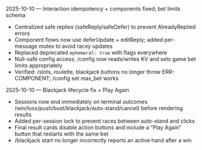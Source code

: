 2025-10-10 — Interaction idempotency + components fixed; bet limits schema
- Centralized safe replies (safeReply/safeDefer) to prevent AlreadyReplied errors
- Component flows now use deferUpdate + editReply; added per-message mutex to avoid racey updates
- Replaced deprecated `ephemeral: true` with flags everywhere
- Null-safe config access; /config now reads/writes KV and sets game bet limits appropriately
- Verified: /slots, roulette, blackjack buttons no longer throw ERR-COMPONENT; /config set max_bet works

2025-10-10 — Blackjack lifecycle fix + Play Again
- Sessions now end immediately on terminal outcomes (win/loss/push/bust/blackjack/auto-stand/cancel) before rendering results
- Added per-session lock to prevent races between auto-stand and clicks
- Final result cards disable action buttons and include a “Play Again” button that restarts with the same bet
- /blackjack start no longer incorrectly reports an active hand after a win
